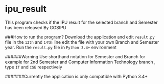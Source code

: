 ipu_result
==========

This program checks if the IPU result for the selected branch and Semester has been released By GGSIPU

###How to run the program?
Download the application and edit <code>result.py</code> file in the `13th` and `14th` line edit the file with your own Branch and Semester year.
Run the `result.py` file in `Python 3.4+` environment 

######Warning
Use shorthand notation for Semester and Branch for example for 2nd Semester and Computer Information Technology branch , type
`IT` and `CSE` respectively

#######Currently the application is only compatible with Python 3.4+

